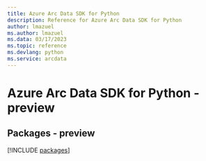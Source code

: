 ```yaml
---
title: Azure Arc Data SDK for Python
description: Reference for Azure Arc Data SDK for Python
author: lmazuel
ms.author: lmazuel
ms.data: 03/17/2023
ms.topic: reference
ms.devlang: python
ms.service: arcdata
---
```

# Azure Arc Data SDK for Python - preview
## Packages - preview
[!INCLUDE [packages](arc-data-index.md)]